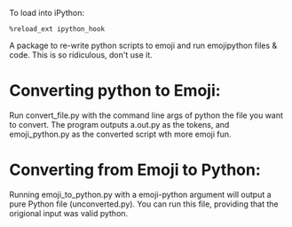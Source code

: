 To load into iPython:
 ```
 %reload_ext ipython_hook
```

A package to re-write python scripts to emoji and run emojipython files & code.
This is so ridiculous, don't use it.


Converting python to Emoji:
========

Run convert_file.py with the command line args of python the file you want to convert.
The program outputs a.out.py as the tokens, and emoji_python.py as the converted script wth more emoji fun.

Converting from Emoji to Python:
=======

Running emoji_to_python.py with a emoji-python argument will output a pure Python file (unconverted.py). You can run this file, providing that the origional input was valid python.

